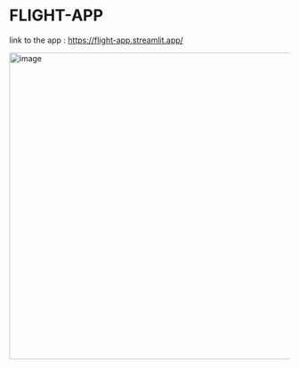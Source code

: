 # FLIGHT-APP
link to the app : https://flight-app.streamlit.app/



<img width="552" alt="image" src="https://github.com/user-attachments/assets/323ec107-629e-47ad-af1b-ac6bcd45b8e2" />
